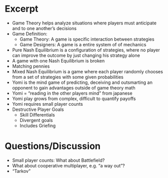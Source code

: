 # Excerpt

- Game Theory helps analyze situations where players must anticipate and to one another’s decisions
- Game Definition:
    - Game Theory: A game is specific interaction between strategies
    - Game Designers: A game is a entire system of of mechanics
- Pure Nash Equilibrium is a configuration of strategies, where no player can improve the outcome by just changing his strategy alone
- A game with one Nash Equilibrium is broken
- Matching pennies
- Mixed Nash Equilibrium is a game where each player randomly chooses from a set of strategies with some given probabilities
- Yomi is the mind game of predicting, deceiving and outsmarting an opponent to gain advantages outside of game theory math
- Yomi = “reading in the other players mind” from japanese
- Yomi play grows from complex, difficult to quantify payoffs
- Yomi requires small player counts
- Destructive Player Goals
    - Skill Differentials
    - Divergent goals
    - Includes Griefing

# Questions/Discussion

- Small player counts: What about Battlefield?
- What about cooperative multiplayer, e.g. “a way out”?
- “Tarkov”
